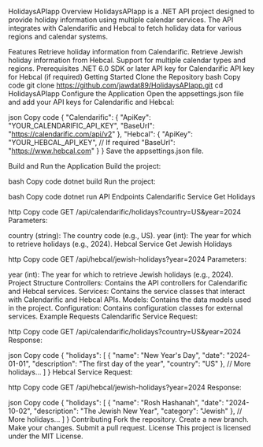 HolidaysAPIapp
Overview
HolidaysAPIapp is a .NET API project designed to provide holiday information using multiple calendar services. The API integrates with Calendarific and Hebcal to fetch holiday data for various regions and calendar systems.

Features
Retrieve holiday information from Calendarific.
Retrieve Jewish holiday information from Hebcal.
Support for multiple calendar types and regions.
Prerequisites
.NET 6.0 SDK or later
API key for Calendarific
API key for Hebcal (if required)
Getting Started
Clone the Repository
bash
Copy code
git clone https://github.com/jawdat89/HolidaysAPIapp.git
cd HolidaysAPIapp
Configure the Application
Open the appsettings.json file and add your API keys for Calendarific and Hebcal:

json
Copy code
{
  "Calendarific": {
    "ApiKey": "YOUR_CALENDARIFIC_API_KEY",
    "BaseUrl": "https://calendarific.com/api/v2"
  },
  "Hebcal": {
    "ApiKey": "YOUR_HEBCAL_API_KEY", // If required
    "BaseUrl": "https://www.hebcal.com"
  }
}
Save the appsettings.json file.

Build and Run the Application
Build the project:

bash
Copy code
dotnet build
Run the project:

bash
Copy code
dotnet run
API Endpoints
Calendarific Service
Get Holidays

http
Copy code
GET /api/calendarific/holidays?country=US&year=2024
Parameters:

country (string): The country code (e.g., US).
year (int): The year for which to retrieve holidays (e.g., 2024).
Hebcal Service
Get Jewish Holidays

http
Copy code
GET /api/hebcal/jewish-holidays?year=2024
Parameters:

year (int): The year for which to retrieve Jewish holidays (e.g., 2024).
Project Structure
Controllers: Contains the API controllers for Calendarific and Hebcal services.
Services: Contains the service classes that interact with Calendarific and Hebcal APIs.
Models: Contains the data models used in the project.
Configuration: Contains configuration classes for external services.
Example Requests
Calendarific Service
Request:

http
Copy code
GET /api/calendarific/holidays?country=US&year=2024
Response:

json
Copy code
{
  "holidays": [
    {
      "name": "New Year's Day",
      "date": "2024-01-01",
      "description": "The first day of the year",
      "country": "US"
    },
    // More holidays...
  ]
}
Hebcal Service
Request:

http
Copy code
GET /api/hebcal/jewish-holidays?year=2024
Response:

json
Copy code
{
  "holidays": [
    {
      "name": "Rosh Hashanah",
      "date": "2024-10-02",
      "description": "The Jewish New Year",
      "category": "Jewish"
    },
    // More holidays...
  ]
}
Contributing
Fork the repository.
Create a new branch.
Make your changes.
Submit a pull request.
License
This project is licensed under the MIT License.
